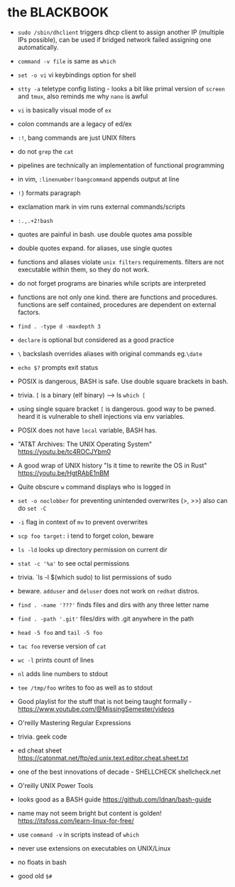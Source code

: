 # the BLACKBOOK

* `sudo /sbin/dhclient` triggers dhcp client to assign another IP (multiple IPs possible), can be used if bridged network failed assigning one automatically.

* `command -v file` is same as `which`

* `set -o vi` vi keybindings option for shell

* `stty -a` teletype config listing - looks a bit like primal version of `screen` and `tmux`, also reminds me why `nano` is awful

* `vi` is basically visual mode of `ex`

* colon commands are a legacy of ed/ex

* `:!`, bang commands are just UNIX filters

* do not `grep` the `cat`

* pipelines are technically an implementation of functional programming

* in vim, `:linenumber!bangcommand` appends output at line

* `!}` formats paragraph

* exclamation mark in vim  runs external commands/scripts

* `:.,.+2!bash`

* quotes are painful in bash. use double quotes ama possible

* double quotes expand. for aliases, use single quotes

* functions and aliases violate `unix filters` requirements. filters are not
	executable within them, so they do not work.

* do not forget programs are binaries while scripts are interpreted

* functions are not only one kind. there are functions and procedures.
	functions are self contained, procedures are dependent on
	external factors.

* `find . -type d -maxdepth 3`

* `declare` is optional but considered as a good practice

* `\` backslash overrides aliases with original commands eg.`\date`  

* `echo $?` prompts exit status

* POSIX is dangerous, BASH is safe. Use double square brackets in bash.

* trivia. `[` is a binary (elf binary) --> ls `which [`

* using single square bracket `[`  is dangerous. good way to be pwned.
	heard it is vulnerable to shell injections via env variables.

* POSIX does not have `local` variable, BASH has.

* "AT&T Archives: The UNIX Operating System" https://youtu.be/tc4ROCJYbm0

* A good wrap of UNIX history "Is it time to rewrite the OS in Rust" https://youtu.be/HgtRAbE1nBM 

* Quite obscure `w` command displays who is logged in

* `set -o noclobber` for preventing unintended overwrites (>, >>)
	also can do `set -C`

* `-i` flag in context of `mv` to prevent overwrites

* `scp foo target:` i tend to forget colon, beware

* `ls -ld` looks up directory permission on current dir

* `stat -c '%a'` to see octal permissions

* trivia. `ls -l $(which sudo) to list permissions of sudo

* beware. `adduser` and `deluser` does not work on `redhat` distros.

* `find . -name '???'` finds files and dirs with any three letter name

* `find . -path '.git'` files/dirs with .git anywhere in the path

* `head -5 foo` and `tail -5 foo`

* `tac foo` reverse version of `cat`

* `wc -l` prints count of lines

* `nl` adds line numbers to stdout

* `tee /tmp/foo` writes to foo as well as to stdout

* Good playlist for the stuff that is not being taught formally  - https://www.youtube.com/@MissingSemester/videos

* O'reilly Mastering Regular Expressions

* trivia. geek code

* ed cheat sheet https://catonmat.net/ftp/ed.unix.text.editor.cheat.sheet.txt

* one of the best innovations of decade - SHELLCHECK shellcheck.net

* O'reilly UNIX Power Tools

* looks good as a BASH guide https://github.com/Idnan/bash-guide

* name may not seem bright but content is golden! https://itsfoss.com/learn-linux-for-free/

* use `command -v` in scripts instead of `which`

* never use extensions on executables on UNIX/Linux

* no floats in bash

* good old `$#`
